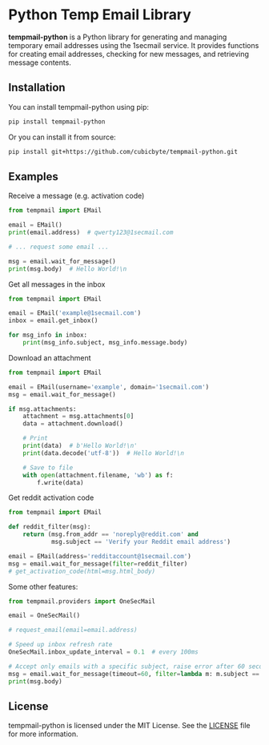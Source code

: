 # Python Temp Email Library
**tempmail-python** is a Python library for generating and managing temporary email addresses using the 1secmail service. It provides functions for creating email addresses, checking for new messages, and retrieving message contents.

## Installation
You can install tempmail-python using pip:
```bash
pip install tempmail-python
```

Or you can install it from source:
```bash
pip install git+https://github.com/cubicbyte/tempmail-python.git
```

## Examples

Receive a message (e.g. activation code)
```python
from tempmail import EMail

email = EMail()
print(email.address)  # qwerty123@1secmail.com

# ... request some email ...

msg = email.wait_for_message()
print(msg.body)  # Hello World!\n
```

Get all messages in the inbox
```python
from tempmail import EMail

email = EMail('example@1secmail.com')
inbox = email.get_inbox()

for msg_info in inbox:
    print(msg_info.subject, msg_info.message.body)
```

Download an attachment
```python
from tempmail import EMail

email = EMail(username='example', domain='1secmail.com')
msg = email.wait_for_message()

if msg.attachments:
    attachment = msg.attachments[0]
    data = attachment.download()

    # Print
    print(data)  # b'Hello World!\n'
    print(data.decode('utf-8'))  # Hello World!\n

    # Save to file
    with open(attachment.filename, 'wb') as f:
        f.write(data)
```

Get reddit activation code
```python
from tempmail import EMail

def reddit_filter(msg):
    return (msg.from_addr == 'noreply@reddit.com' and
            msg.subject == 'Verify your Reddit email address')

email = EMail(address='redditaccount@1secmail.com')
msg = email.wait_for_message(filter=reddit_filter)
# get_activation_code(html=msg.html_body)
```

Some other features:
```python
from tempmail.providers import OneSecMail

email = OneSecMail()

# request_email(email=email.address)

# Speed up inbox refresh rate
OneSecMail.inbox_update_interval = 0.1  # every 100ms

# Accept only emails with a specific subject, raise error after 60 seconds
msg = email.wait_for_message(timeout=60, filter=lambda m: m.subject == 'Hello World!')
print(msg.body)
```

## License
tempmail-python is licensed under the MIT License. See the [LICENSE](LICENSE) file for more information.
